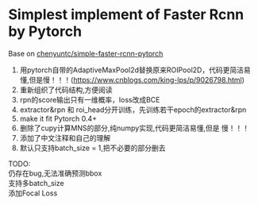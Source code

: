 # Simplest implement of Faster Rcnn by Pytorch  

Base on [chenyuntc/simple-faster-rcnn-pytorch](https://github.com/chenyuntc/simple-faster-rcnn-pytorch)  
1. 用pytorch自带的AdaptiveMaxPool2d替换原来ROIPool2D，代码更简洁易懂,但是慢！！！(https://www.cnblogs.com/king-lps/p/9026798.html)  
2. 重新组织了代码结构,方便阅读  
3. rpn的score输出只有一维概率，loss改成BCE  
4. extractor&rpn 和 roi_head分开训练，先训练若干epoch的extractor&rpn  
5. make it fit Pytorch 0.4+  
6. 删除了cupy计算MNS的部分,纯numpy实现,代码更简洁易懂,但是 慢！！！  
7. 添加了中文注释和自己的理解  
8. 默认只支持batch_size = 1,把不必要的部分删去  


TODO:  
仍存在bug,无法准确预测bbox  
支持多batch_size  
添加Focal Loss  
